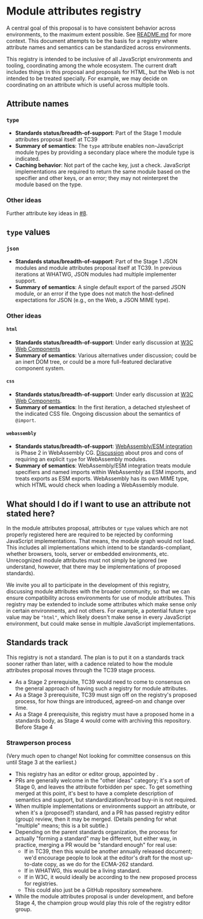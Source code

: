 # Module attributes registry

A central goal of this proposal is to have consistent behavior across environments, to the maximum extent possible. See [README.md](./README.md) for more context. This document attempts to be the basis for a registry where attribute names and semantics can be standardized across environments.

This registry is intended to be inclusive of all JavaScript environments and tooling, coordinating among the whole ecosystem. The current draft includes things in this proposal and proposals for HTML, but the Web is not intended to be treated specially. For example, we may decide on coordinating on an attribute which is useful across multiple tools.

## Attribute names

### `type`

- **Standards status/breadth-of-support**: Part of the Stage 1 module attributes proposal itself at TC39
- **Summary of semantics**: The `type` attribute enables non-JavaScript module types by providing a secondary place where the module type is indicated.
- **Caching behavior**: Not part of the cache key, just a check. JavaScript implementations are required to return the same module based on the specifier and other keys, or an error; they may not reinterpret the module based on the type.

### Other ideas

Further attribute key ideas in [#8](https://github.com/tc39/proposal-module-attributes/issues/8).

## `type` values

### `json`

- **Standards status/breadth-of-support**: Part of the Stage 1 JSON modules and module attributes proposal itself at TC39. In previous iterations at WHATWG, JSON modules had multiple implementer support.
- **Summary of semantics**: A single default export of the parsed JSON module, or an error if the type does not match the host-defined expectations for JSON (e.g., on the Web, a JSON MIME type).

### Other ideas

#### `html`

- **Standards status/breadth-of-support**: Under early discussion at [W3C Web Components](https://github.com/w3c/webcomponents/issues/645)
- **Summary of semantics**: Various alternatives under discussion; could be an inert DOM tree, or could be a more full-featured declarative component system.

#### `css`

- **Standards status/breadth-of-support**: Under early discussion at [W3C Web Components](https://github.com/w3c/webcomponents/issues/759).
- **Summary of semantics**: In the first iteration, a detached stylesheet of the indicated CSS file. Ongoing discussion about the semantics of `@import`.

#### `webassembly`

- **Standards status/breadth-of-support**: [WebAssembly/ESM integration](https://github.com/webassembly/esm-integration) is Phase 2 in WebAssembly CG. [Discussion](https://github.com/w3c/webcomponents/issues/839) about pros and cons of requiring an explicit `type` for WebAssembly modules.
- **Summary of semantics**: WebAssembly/ESM integration treats module specifiers and named imports within WebAssembly as ESM imports, and treats exports as ESM exports. WebAssembly has its own MIME type, which HTML would check when loading a WebAssembly module.

## What should I do if I want to use an attribute not stated here?

In the module attributes proposal, attributes or `type` values which are not properly registered here are required to be rejected by conforming JavaScript implementations. That means, the module graph would not load. This includes all implementations which intend to be standards-compliant, whether browsers, tools, server or embedded environments, etc. Unrecognized module attributes must not simply be ignored (we understand, however, that there may be implementations of proposed standards).

We invite you all to participate in the development of this registry, discussing module attributes with the broader community, so that we can ensure compatibility across environments for use of module attributes. This registry may be extended to include some attributes which make sense only in certain environments, and not others. For example, a potential future `type` value may be `"html"`, which likely doesn't make sense in every JavaScript environment, but could make sense in multiple JavaScript implementations.

## Standards track

This registry is not a standard. The plan is to put it on a standards track sooner rather than later, with a cadence related to how the module attributes proposal moves through the TC39 stage process.
- As a Stage 2 prerequisite, TC39 would need to come to consensus on the general approach of having such a registry for module attributes.
- As a Stage 3 prerequisite, TC39 must sign off on the registry's proposed process, for how things are introduced, agreed-on and change over time.
- As a Stage 4 prerequisite, this registry must have a proposed home in a standards body, as Stage 4 would come with archiving this repository. Before Stage 4

### Strawperson process

(Very much open to change! Not looking for committee consensus on this until Stage 3 at the earliest.)

- This registry has an editor or editor group, appointed by <insert parent standards body>.
- PRs are generally welcome in the "other ideas" category; it's a sort of Stage 0, and leaves the attribute forbidden per spec. To get something merged at this point, it's best to have a complete description of semantics and support, but standardization/broad buy-in is not required.
- When multiple implementations or environments support an attribute, or when it's a (proposed?) standard, and a PR has passed registry editor (group) review, then it may be merged. (Details pending for what "multiple" means; this is a bit subtle.)
- Depending on the parent standards organization, the process for actually "forming a standard" may be different, but either way, in practice, merging a PR would be "standard enough" for real use:
    - If in TC39, then this would be another annually released document; we'd encourage people to look at the editor's draft for the most up-to-date copy, as we do for the ECMA-262 standard.
    - If in WHATWG, this would be a living standard.
    - If in W3C, it would ideally be according to the new proposed process for registries.
    - This could also just be a GitHub repository somewhere.
- While the module attributes proposal is under development, and before Stage 4, the champion group would play this role of the registry editor group.

